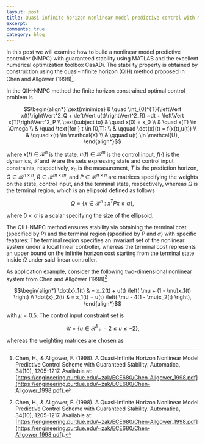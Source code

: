 ```yaml
---
layout: post
title: Quasi-infinite horizon nonlinear model predictive control with MATLAB and CasADi
excerpt:
comments: true
category: blog
---
```


In this post we will examine how to build a nonlinear model predictive controller (NMPC) with guaranteed stability using MATLAB and the excellent numerical optimization toolbox CasADi. The stability property is obtained by construction using the quasi-infinite horizon (QIH) method proposed in Chen and Allgöwer (1998)[^Chen1998].

In the QIH-NMPC method the finite horizon constrained optimal control problem is

$$\begin{align*}
\text{minimize} & \quad \int_{0}^{T}{\left\Vert x(t)\right\Vert^2_Q + \left\Vert u(t)\right\Vert^2_R} ~dt + \left\Vert x(T)\right\Vert^2_P  \\
\text{subject to} & \quad x(0) = x_0 \\
& \quad x(T) \in \Omega \\
& \quad \text{for } t \in [0,T]: \\
& \qquad \dot{x}(t) = f(x(t),u(t)) \\
& \qquad x(t) \in \mathcal{X} \\
& \qquad u(t) \in \mathcal{U},
\end{align*}$$

where $x(t) \in \mathcal{R}^n$ is the state, $u(t) \in \mathcal{R}^m$ is the control input, $f(\cdot)$ is the dynamics, $\mathcal{X}$ and $\mathcal{U}$ are the sets expressing state and control input constraints, respectively, $x_0$ is the measurement, $T$ is the prediction horizon, $Q \in \mathcal{R}^{n \times n}$, $R \in \mathcal{R}^{m \times m}$, and $P \in \mathcal{R}^{n \times n}$ are matrices specifying the weights on the state, control input, and the terminal state, respectively, whereas $\Omega$ is the terminal region, which is an ellipsoid defined as follows

$$\begin{equation*}
\Omega = \{ x \in \mathcal{R}^n ~:~ x^T P x \leq \alpha \},
\end{equation*}$$

where $0<\alpha$ is a scalar specifying the size of the ellipsoid.

The QIH-NMPC method ensures stability via obtaining the terminal cost (specified by $P$) and the terminal region (specified by $P$ and $\alpha$) with specific features: The terminal region specifies an invariant set of the nonlinear system under a local linear controller, whereas the terminal cost represents an upper bound on the infinite horizon cost starting from the terminal state inside $\Omega$ under said linear controller. 

As application example, consider the following two-dimensional nonlinear system from Chen and Allgöwer (1998)[^Chen1998]

$$\begin{align*}
\dot{x}_1(t) & = x_2(t) + u(t) \left( \mu + (1 - \mu)x_1(t) \right) \\
\dot{x}_2(t) & = x_1(t) + u(t) \left( \mu - 4(1 - \mu)x_2(t) \right),
\end{align*}$$

with $\mu = 0.5$. The control input constraint set is

$$\begin{equation*}
\mathcal{U} = \{ u \in \mathcal{R}^1 ~:~ -2 \leq u \leq -2 \},
\end{equation*}$$

whereas the weighting matrices are chosen as

[^Chen1998]: Chen, H., & Allgöwer, F. (1998). A Quasi-Infinite Horizon Nonlinear Model Predictive Control Scheme with Guaranteed Stability. Automatica, 34(10), 1205-1217. Available at: [https://engineering.purdue.edu/~zak/ECE680/Chen-Allgower_1998.pdf](https://engineering.purdue.edu/~zak/ECE680/Chen-Allgower_1998.pdf).













